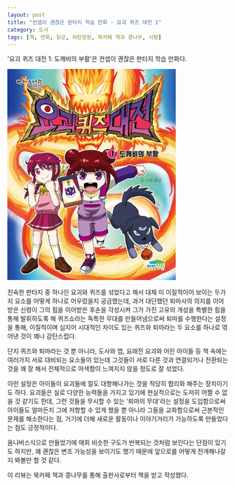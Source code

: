 ```yaml
---
layout: post
title: "컨셉이 괜찮은 판타지 학습 만화 - 요괴 퀴즈 대전 1"
category: 도서
tags: [책, 만화, 닭군, 파란정원, 북카페 책과 콩나무, 서평]
---
```


'요괴 퀴즈 대전 1: 도깨비의 부활'은
컨셉이 괜찮은 판타지 학습 만화다.

![표지](/images/comic/monster-quiz-battle-1-comic-book.jpg)

친숙한 판타지 중 하나인 요괴와 퀴즈를 섞었다고 해서
대체 이 이질적이어 보이는 두가지 요소를 어떻게 하나로 어우렀을지 궁금했는데,
과거 대단했던 퇴마사의 의지를 이어받은 신령이
그의 힘을 이어받은 후손을 각성시켜
그가 가진 고유의 개성을 특별한 힘을 통해 발휘하도록 해
퀴즈쇼라는 독특한 무대를 만들어냄으로써 퇴마를 수행한다는 설정을 통해,
이질적이며 심지어 시대적인 차이도 있는
퀴즈와 퇴마라는 두 요소를 하나로 엮어낸 것이 꽤나 감탄스럽다.

단지 퀴즈와 퇴마라는 것 뿐 아니라,
도사와 앱,
요래전 요괴와 어린 아이들 등
책 속에는 여러가지 서로 대비되는 요소들이 있는데
그것들이 서로 다른 것과 연결되거나 전환되는 것을 꽤 잘 해서
전체적으로 어색함이 느껴지지 않을 정도로 잘 섞었다.

이런 설정은 아이들이 요괴들에 잘도 대항해나가는 것을 적당히 합리화 해주는 장치이기도 하다.
요괴들은 실로 다양한 능력들을 가지고 있기에
현실적으로는 도저히 어쩔 수 없을 것 같기도 한데,
그런 것들을 무시할 수 있는 '퇴마의 무대'라는 설정을 도입함으로써
아이들도 얼마든지 그에 저항할 수 있게 했을 뿐 아니라
그들을 교화함으로써 근본적인 문제를 해소한다는 점,
거기에 더해 새로운 활동이나 이야기거리가 가능하도록 만들었다는 점도 긍정적이다.

옴니버스식으로 만들었기에
매회 비슷한 구도가 반복되는 것처럼 보인다는 단점이 있기도 하지만,
꽤 괜찮은 변조 가능성을 보이기도 했기 때문에
앞으로를 어떻게 전개해나갈지 봐볼만 할 것 같다.



<div class="im im-info">
이 리뷰는 북카페 책과 콩나무를 통해 출판사로부터 책을 받고 작성했다.
</div>
